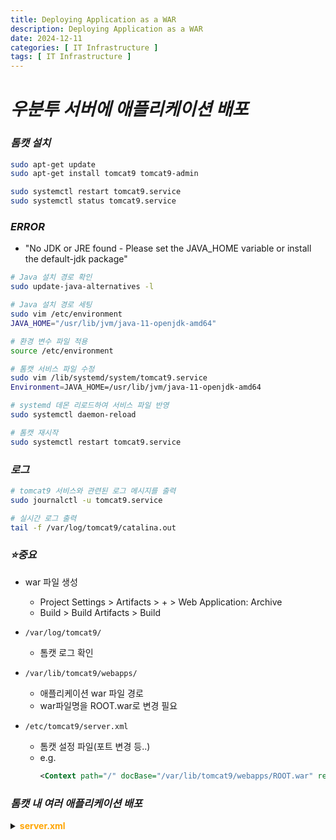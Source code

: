 ```yaml
---
title: Deploying Application as a WAR
description: Deploying Application as a WAR
date: 2024-12-11
categories: [ IT Infrastructure ]
tags: [ IT Infrastructure ]
---
```


# ***우분투 서버에 애플리케이션 배포***

### ***톰캣 설치***

```bash
sudo apt-get update
sudo apt-get install tomcat9 tomcat9-admin

sudo systemctl restart tomcat9.service
sudo systemctl status tomcat9.service
```

### ***ERROR***

- "No JDK or JRE found - Please set the JAVA_HOME variable or install the default-jdk package"

```bash
# Java 설치 경로 확인
sudo update-java-alternatives -l

# Java 설치 경로 세팅
sudo vim /etc/environment
JAVA_HOME="/usr/lib/jvm/java-11-openjdk-amd64"

# 환경 변수 파일 적용
source /etc/environment

# 톰캣 서비스 파일 수정
sudo vim /lib/systemd/system/tomcat9.service 
Environment=JAVA_HOME=/usr/lib/jvm/java-11-openjdk-amd64

# systemd 데몬 리로드하여 서비스 파일 반영
sudo systemctl daemon-reload

# 톰캣 재시작
sudo systemctl restart tomcat9.service
```

### ***로그***

```bash
# tomcat9 서비스와 관련된 로그 메시지를 출력
sudo journalctl -u tomcat9.service

# 실시간 로그 출력
tail -f /var/log/tomcat9/catalina.out
```

### ***⭐​중요***

- war 파일 생성
  - Project Settings > Artifacts > + > Web Application: Archive
  - Build > Build Artifacts > Build
  
- `/var/log/tomcat9/`
  - 톰캣 로그 확인
- `/var/lib/tomcat9/webapps/`
  - 애플리케이션 war 파일 경로
  - war파일명을 ROOT.war로 변경 필요
- `/etc/tomcat9/server.xml`
  - 톰캣 설정 파일(포트 변경 등..)
  - e.g. 
    ```xml
    <Context path="/" docBase="/var/lib/tomcat9/webapps/ROOT.war" reloadable="true" />
    ```

### ***톰캣 내 여러 애플리케이션 배포***

<details>
<summary><span style="color:orange" class="point"><b>server.xml</b></span></summary>
<div markdown="1">

  ```xml
    <?xml version="1.0" encoding="UTF-8"?>

    <Server port="-1" shutdown="SHUTDOWN">
      <Listener className="org.apache.catalina.startup.VersionLoggerListener" />

      <Listener className="org.apache.catalina.core.AprLifecycleListener" SSLEngine="on" />
      <Listener className="org.apache.catalina.core.JreMemoryLeakPreventionListener" />
      <Listener className="org.apache.catalina.mbeans.GlobalResourcesLifecycleListener" />
      <Listener className="org.apache.catalina.core.ThreadLocalLeakPreventionListener" />


      <GlobalNamingResources>
        <Resource name="UserDatabase" auth="Container"
                  type="org.apache.catalina.UserDatabase"
                  description="User database that can be updated and saved"
                  factory="org.apache.catalina.users.MemoryUserDatabaseFactory"
                  pathname="conf/tomcat-users.xml" />
      </GlobalNamingResources>

      <Service name="Catalina">
        <Connector port="8090" protocol="HTTP/1.1" connectionTimeout="20000" redirectPort="8443" />

        <Engine name="Catalina" defaultHost="localhost">

          <Realm className="org.apache.catalina.realm.LockOutRealm">
            <Realm className="org.apache.catalina.realm.UserDatabaseRealm" resourceName="UserDatabase"/>
          </Realm>

          <Host name="localhost"  appBase="webapps" unpackWARs="true" autoDeploy="true">
            <Context path="" docBase="TEST1" reloadable="true" />
            <Valve className="org.apache.catalina.valves.AccessLogValve" directory="logs" 
              prefix="localhost_access_log_8090" suffix=".txt" 
              pattern="%h %l %u %t &quot;%r&quot; %s %b" />
          </Host>
        </Engine>
      </Service>


      <Service name="Catalina2">

        <Connector port="8091" protocol="HTTP/1.1" connectionTimeout="20000" redirectPort="8443" />

        <Engine name="Catalina2" defaultHost="localhost">

          <Realm className="org.apache.catalina.realm.LockOutRealm">
            <Realm className="org.apache.catalina.realm.UserDatabaseRealm" resourceName="UserDatabase"/>
          </Realm>

          <Host name="localhost"  appBase="webapps" unpackWARs="true" autoDeploy="true">

            <Context path="" docBase="TEST2" reloadable="true" />

            <Valve className="org.apache.catalina.valves.AccessLogValve" directory="logs"
              prefix="localhost_access_log_8091" suffix=".txt"
              pattern="%h %l %u %t &quot;%r&quot; %s %b" />
          </Host>

        </Engine>

      </Service>

    </Server>

  ```

</div>
</details>